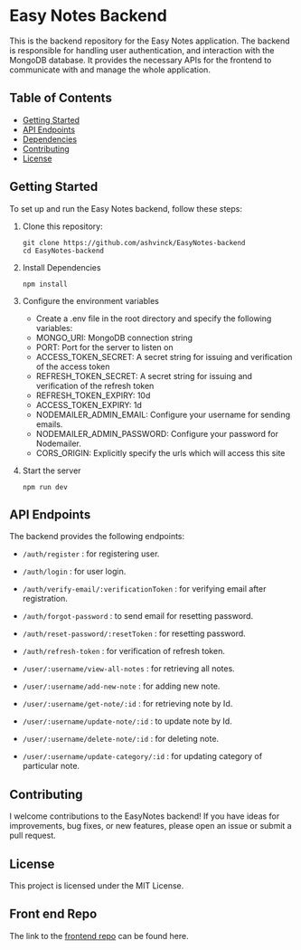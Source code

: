 # Easy Notes Backend

This is the backend repository for the Easy Notes application. The backend is responsible for handling user authentication, and interaction with the MongoDB database. It provides the necessary APIs for the frontend to communicate with and manage the whole application.

## Table of Contents

- [Getting Started](#getting-started)
- [API Endpoints](#api-endpoints)
- [Dependencies](#dependencies)
- [Contributing](#contributing)
- [License](#license)

## Getting Started

To set up and run the Easy Notes backend, follow these steps:

1. Clone this repository:

   ```shell
   git clone https://github.com/ashvinck/EasyNotes-backend
   cd EasyNotes-backend
   ```

2. Install Dependencies

   ```shell
   npm install
   ```

3. Configure the environment variables

   - Create a .env file in the root directory and specify the following variables:
   - MONGO_URI: MongoDB connection string
   - PORT: Port for the server to listen on
   - ACCESS_TOKEN_SECRET: A secret string for issuing and verification of the access token
   - REFRESH_TOKEN_SECRET: A secret string for issuing and verification of the refresh token
   - REFRESH_TOKEN_EXPIRY: 10d
   - ACCESS_TOKEN_EXPIRY: 1d
   - NODEMAILER_ADMIN_EMAIL: Configure your username for sending emails.
   - NODEMAILER_ADMIN_PASSWORD: Configure your password for Nodemailer.
   - CORS_ORIGIN: Explicitly specify the urls which will access this site


4. Start the server

   ```shell
   npm run dev
   ```

## API Endpoints

The backend provides the following endpoints:

- `/auth/register` : for registering user.
- `/auth/login` : for user login.
- `/auth/verify-email/:verificationToken` : for verifying email after registration.
- `/auth/forgot-password` : to send email for resetting password.
- `/auth/reset-password/:resetToken` : for resetting password.
- `/auth/refresh-token` : for verification of refresh token.

- `/user/:username/view-all-notes` : for retrieving all notes.
- `/user/:username/add-new-note` : for adding new note.
- `/user/:username/get-note/:id` : for retrieving note by Id.
- `/user/:username/update-note/:id` : to update note by Id.
- `/user/:username/delete-note/:id` : for deleting note.
- `/user/:username/update-category/:id` : for updating category of particular note.

## Contributing

I welcome contributions to the EasyNotes backend! If you have ideas for improvements, bug fixes, or new features, please open an issue or submit a pull request.

## License

This project is licensed under the MIT License.

## Front end Repo

The link to the [frontend repo](https://github.com/ashvinck/EasyNotes-frontend) can be found here.
